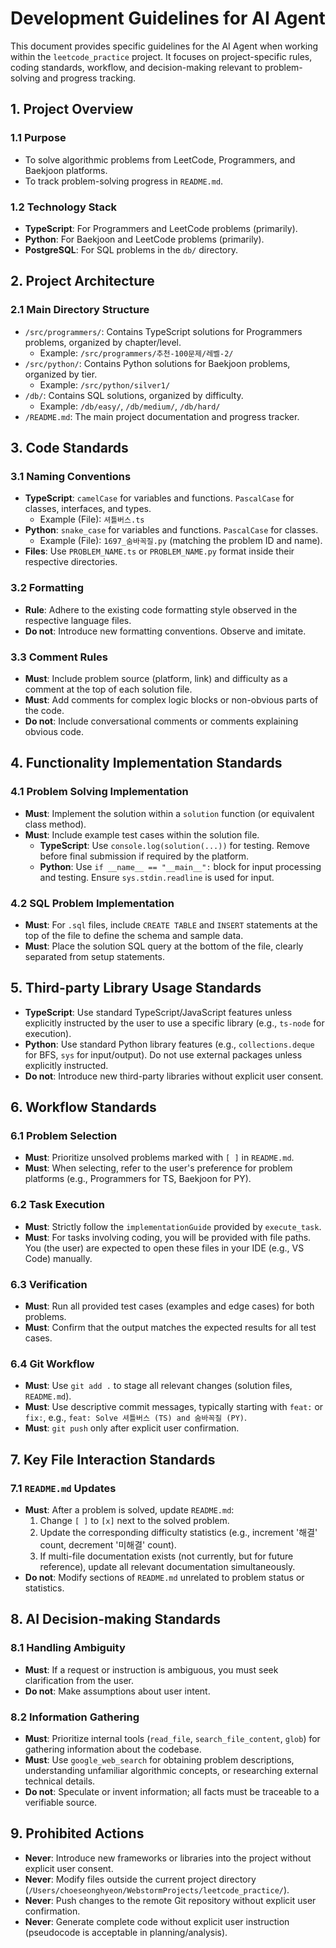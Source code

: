 # Development Guidelines for AI Agent

This document provides specific guidelines for the AI Agent when working within the `leetcode_practice` project. It focuses on project-specific rules, coding standards, workflow, and decision-making relevant to problem-solving and progress tracking.

## 1. Project Overview

### 1.1 Purpose

- To solve algorithmic problems from LeetCode, Programmers, and Baekjoon platforms.
- To track problem-solving progress in `README.md`.

### 1.2 Technology Stack

- **TypeScript**: For Programmers and LeetCode problems (primarily).
- **Python**: For Baekjoon and LeetCode problems (primarily).
- **PostgreSQL**: For SQL problems in the `db/` directory.

## 2. Project Architecture

### 2.1 Main Directory Structure

- `/src/programmers/`: Contains TypeScript solutions for Programmers problems, organized by chapter/level.
  - Example: `/src/programmers/추천-100문제/레벨-2/`
- `/src/python/`: Contains Python solutions for Baekjoon problems, organized by tier.
  - Example: `/src/python/silver1/`
- `/db/`: Contains SQL solutions, organized by difficulty.
  - Example: `/db/easy/`, `/db/medium/`, `/db/hard/`
- `/README.md`: The main project documentation and progress tracker.

## 3. Code Standards

### 3.1 Naming Conventions

- **TypeScript**: `camelCase` for variables and functions. `PascalCase` for classes, interfaces, and types.
  - Example (File): `셔틀버스.ts`
- **Python**: `snake_case` for variables and functions. `PascalCase` for classes.
  - Example (File): `1697_숨바꼭질.py` (matching the problem ID and name).
- **Files**: Use `PROBLEM_NAME.ts` or `PROBLEM_NAME.py` format inside their respective directories.

### 3.2 Formatting

- **Rule**: Adhere to the existing code formatting style observed in the respective language files.
- **Do not**: Introduce new formatting conventions. Observe and imitate.

### 3.3 Comment Rules

- **Must**: Include problem source (platform, link) and difficulty as a comment at the top of each solution file.
- **Must**: Add comments for complex logic blocks or non-obvious parts of the code.
- **Do not**: Include conversational comments or comments explaining obvious code.

## 4. Functionality Implementation Standards

### 4.1 Problem Solving Implementation

- **Must**: Implement the solution within a `solution` function (or equivalent class method).
- **Must**: Include example test cases within the solution file.
  - **TypeScript**: Use `console.log(solution(...))` for testing. Remove before final submission if required by the platform.
  - **Python**: Use `if __name__ == "__main__":` block for input processing and testing. Ensure `sys.stdin.readline` is used for input.

### 4.2 SQL Problem Implementation

- **Must**: For `.sql` files, include `CREATE TABLE` and `INSERT` statements at the top of the file to define the schema and sample data.
- **Must**: Place the solution SQL query at the bottom of the file, clearly separated from setup statements.

## 5. Third-party Library Usage Standards

- **TypeScript**: Use standard TypeScript/JavaScript features unless explicitly instructed by the user to use a specific library (e.g., `ts-node` for execution).
- **Python**: Use standard Python library features (e.g., `collections.deque` for BFS, `sys` for input/output). Do not use external packages unless explicitly instructed.
- **Do not**: Introduce new third-party libraries without explicit user consent.

## 6. Workflow Standards

### 6.1 Problem Selection

- **Must**: Prioritize unsolved problems marked with `[ ]` in `README.md`.
- **Must**: When selecting, refer to the user's preference for problem platforms (e.g., Programmers for TS, Baekjoon for PY).

### 6.2 Task Execution

- **Must**: Strictly follow the `implementationGuide` provided by `execute_task`.
- **Must**: For tasks involving coding, you will be provided with file paths. You (the user) are expected to open these files in your IDE (e.g., VS Code) manually.

### 6.3 Verification

- **Must**: Run all provided test cases (examples and edge cases) for both problems.
- **Must**: Confirm that the output matches the expected results for all test cases.

### 6.4 Git Workflow

- **Must**: Use `git add .` to stage all relevant changes (solution files, `README.md`).
- **Must**: Use descriptive commit messages, typically starting with `feat:` or `fix:`, e.g., `feat: Solve 셔틀버스 (TS) and 숨바꼭질 (PY)`.
- **Must**: `git push` only after explicit user confirmation.

## 7. Key File Interaction Standards

### 7.1 `README.md` Updates

- **Must**: After a problem is solved, update `README.md`:
  1. Change `[ ]` to `[x]` next to the solved problem.
  2. Update the corresponding difficulty statistics (e.g., increment '해결' count, decrement '미해결' count).
  3. If multi-file documentation exists (not currently, but for future reference), update all relevant documentation simultaneously.
- **Do not**: Modify sections of `README.md` unrelated to problem status or statistics.

## 8. AI Decision-making Standards

### 8.1 Handling Ambiguity

- **Must**: If a request or instruction is ambiguous, you must seek clarification from the user.
- **Do not**: Make assumptions about user intent.

### 8.2 Information Gathering

- **Must**: Prioritize internal tools (`read_file`, `search_file_content`, `glob`) for gathering information about the codebase.
- **Must**: Use `google_web_search` for obtaining problem descriptions, understanding unfamiliar algorithmic concepts, or researching external technical details.
- **Do not**: Speculate or invent information; all facts must be traceable to a verifiable source.

## 9. Prohibited Actions

- **Never**: Introduce new frameworks or libraries into the project without explicit user consent.
- **Never**: Modify files outside the current project directory (`/Users/choeseonghyeon/WebstormProjects/leetcode_practice/`).
- **Never**: Push changes to the remote Git repository without explicit user confirmation.
- **Never**: Generate complete code without explicit user instruction (pseudocode is acceptable in planning/analysis).